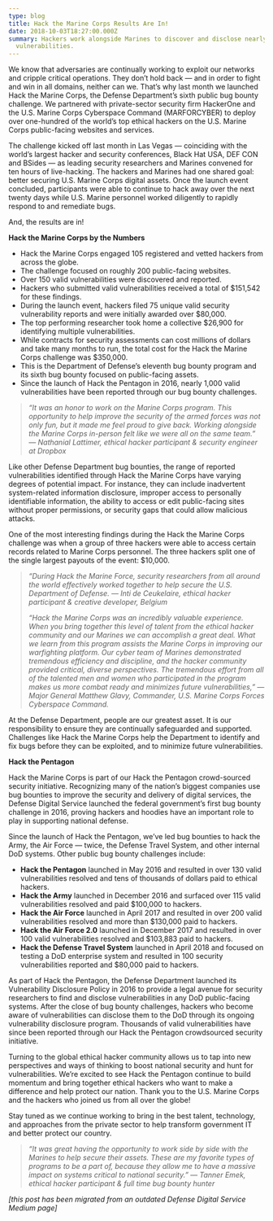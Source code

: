 ```yaml
---
type: blog
title: Hack the Marine Corps Results Are In!
date: 2018-10-03T18:27:00.000Z
summary: Hackers work alongside Marines to discover and disclose nearly 150
  vulnerabilities.
---
```


We know that adversaries are continually working to exploit our networks and cripple critical operations. They don’t hold back — and in order to fight and win in all domains, neither can we. That’s why last month we launched Hack the Marine Corps, the Defense Department’s sixth public bug bounty challenge. We partnered with private-sector security firm HackerOne and the U.S. Marine Corps Cyberspace Command (MARFORCYBER) to deploy over one-hundred of the world’s top ethical hackers on the U.S. Marine Corps public-facing websites and services.

The challenge kicked off last month in Las Vegas — coinciding with the world’s largest hacker and security conferences, Black Hat USA, DEF CON and BSides — as leading security researchers and Marines convened for ten hours of live-hacking. The hackers and Marines had one shared goal: better securing U.S. Marine Corps digital assets. Once the launch event concluded, participants were able to continue to hack away over the next twenty days while U.S. Marine personnel worked diligently to rapidly respond to and remediate bugs.

And, the results are in!

**Hack the Marine Corps by the Numbers**

- Hack the Marine Corps engaged 105 registered and vetted hackers from across the globe.
- The challenge focused on roughly 200 public-facing websites.
- Over 150 valid vulnerabilities were discovered and reported.
- Hackers who submitted valid vulnerabilities received a total of \$151,542 for these findings.
- During the launch event, hackers filed 75 unique valid security vulnerability reports and were initially awarded over \$80,000.
- The top performing researcher took home a collective \$26,900 for identifying multiple vulnerabilities.
- While contracts for security assessments can cost millions of dollars and take many months to run, the total cost for the Hack the Marine Corps challenge was \$350,000.
- This is the Department of Defense’s eleventh bug bounty program and its sixth bug bounty focused on public-facing assets.
- Since the launch of Hack the Pentagon in 2016, nearly 1,000 valid vulnerabilities have been reported through our bug bounty challenges.

> _“It was an honor to work on the Marine Corps program. This opportunity to help improve the security of the armed forces was not only fun, but it made me feel proud to give back. Working alongside the Marine Corps in-person felt like we were all on the same team.” — Nathanial Lattimer, ethical hacker participant & security engineer at Dropbox_

Like other Defense Department bug bounties, the range of reported vulnerabilities identified through Hack the Marine Corps have varying degrees of potential impact. For instance, they can include inadvertent system-related information disclosure, improper access to personally identifiable information, the ability to access or edit public-facing sites without proper permissions, or security gaps that could allow malicious attacks.

One of the most interesting findings during the Hack the Marine Corps challenge was when a group of three hackers were able to access certain records related to Marine Corps personnel. The three hackers split one of the single largest payouts of the event: \$10,000.

> _“During Hack the Marine Force, security researchers from all around the world effectively worked together to help secure the U.S. Department of Defense. — Inti de Ceukelaire, ethical hacker participant & creative developer, Belgium_
>
> _“Hack the Marine Corps was an incredibly valuable experience. When you bring together this level of talent from the ethical hacker community and our Marines we can accomplish a great deal. What we learn from this program assists the Marine Corps in improving our warfighting platform. Our cyber team of Marines demonstrated tremendous efficiency and discipline, and the hacker community provided critical, diverse perspectives. The tremendous effort from all of the talented men and women who participated in the program makes us more combat ready and minimizes future vulnerabilities,” — Major General Matthew Glavy, Commander, U.S. Marine Corps Forces Cyberspace Command._

At the Defense Department, people are our greatest asset. It is our responsibility to ensure they are continually safeguarded and supported. Challenges like Hack the Marine Corps help the Department to identify and fix bugs before they can be exploited, and to minimize future vulnerabilities.

**Hack the Pentagon**

Hack the Marine Corps is part of our Hack the Pentagon crowd-sourced security initiative. Recognizing many of the nation’s biggest companies use bug bounties to improve the security and delivery of digital services, the Defense Digital Service launched the federal government’s first bug bounty challenge in 2016, proving hackers and hoodies have an important role to play in supporting national defense.

Since the launch of Hack the Pentagon, we’ve led bug bounties to hack the Army, the Air Force — twice, the Defense Travel System, and other internal DoD systems. Other public bug bounty challenges include:

- **Hack the Pentagon** launched in May 2016 and resulted in over 130 valid vulnerabilities resolved and tens of thousands of dollars paid to ethical hackers.
- **Hack the Army** launched in December 2016 and surfaced over 115 valid vulnerabilities resolved and paid \$100,000 to hackers.
- **Hack the Air Force** launched in April 2017 and resulted in over 200 valid vulnerabilities resolved and more than \$130,000 paid to hackers.
- **Hack the Air Force 2.0** launched in December 2017 and resulted in over 100 valid vulnerabilities resolved and \$103,883 paid to hackers.
- **Hack the Defense Travel System** launched in April 2018 and focused on testing a DoD enterprise system and resulted in 100 security vulnerabilities reported and \$80,000 paid to hackers.

As part of Hack the Pentagon, the Defense Department launched its Vulnerability Disclosure Policy in 2016 to provide a legal avenue for security researchers to find and disclose vulnerabilities in any DoD public-facing systems. After the close of bug bounty challenges, hackers who become aware of vulnerabilities can disclose them to the DoD through its ongoing vulnerability disclosure program. Thousands of valid vulnerabilities have since been reported through our Hack the Pentagon crowdsourced security initiative.

Turning to the global ethical hacker community allows us to tap into new perspectives and ways of thinking to boost national security and hunt for vulnerabilities. We’re excited to see Hack the Pentagon continue to build momentum and bring together ethical hackers who want to make a difference and help protect our nation. Thank you to the U.S. Marine Corps and the hackers who joined us from all over the globe!

Stay tuned as we continue working to bring in the best talent, technology, and approaches from the private sector to help transform government IT and better protect our country.

> _“It was great having the opportunity to work side by side with the Marines to help secure their assets. These are my favorite types of programs to be a part of, because they allow me to have a massive impact on systems critical to national security.” — Tanner Emek, ethical hacker participant & full time bug bounty hunter_

_\[this post has been migrated from an outdated Defense Digital Service Medium page]_
